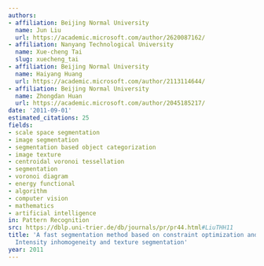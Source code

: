```yaml
---
authors:
- affiliation: Beijing Normal University
  name: Jun Liu
  url: https://academic.microsoft.com/author/2620087162/
- affiliation: Nanyang Technological University
  name: Xue-cheng Tai
  slug: xuecheng_tai
- affiliation: Beijing Normal University
  name: Haiyang Huang
  url: https://academic.microsoft.com/author/2113114644/
- affiliation: Beijing Normal University
  name: Zhongdan Huan
  url: https://academic.microsoft.com/author/2045185217/
date: '2011-09-01'
estimated_citations: 25
fields:
- scale space segmentation
- image segmentation
- segmentation based object categorization
- image texture
- centroidal voronoi tessellation
- segmentation
- voronoi diagram
- energy functional
- algorithm
- computer vision
- mathematics
- artificial intelligence
in: Pattern Recognition
src: https://dblp.uni-trier.de/db/journals/pr/pr44.html#LiuTHH11
title: 'A fast segmentation method based on constraint optimization and its applications:
  Intensity inhomogeneity and texture segmentation'
year: 2011
---
```

